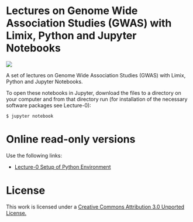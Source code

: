 Lectures on Genome Wide Association Studies (GWAS) with Limix, Python and Jupyter Notebooks
============================================

<a href="https://notebooks.azure.com/import/gh/timeu/gwas-lectures"><img src="https://notebooks.azure.com/launch.png" /></a>

A set of lectures on Genome Wide Association Studies (GWAS) with Limix, Python and Jupyter Notebooks.

To open these notebooks in Jupyter, download the files to a directory on your computer and from that directory run (for installation of the necessary software packages see Lecture-0):

    $ jupyter notebook


Online read-only versions
=========================

Use the following links:

* [Lecture-0 Setup of Python Environment](http://nbviewer.ipython.org/urls/raw.github.com/timeu/gwas-lecture/master/Lecture-0-Setup-of-Python-Environment.ipynb)


License
=======

This work is licensed under a [Creative Commons Attribution 3.0 Unported License.](http://creativecommons.org/licenses/by/3.0/)
